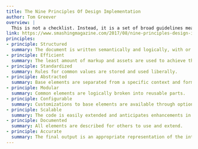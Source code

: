 ```yaml
---
title: The Nine Principles Of Design Implementation
author: Tom Greever
overview: |
  This is not a checklist. Instead, it is a set of broad guidelines meant to preserve an underlying value. It can be used as a guide for someone working on implementation or as a tool to evaluate an existing project. So, whether you’re reviewing code, auditing CSS or interviewing candidates for a role on your team, these principles should provide a structure that transcends specific techniques and results in a common approach to implementing design.
link: https://www.smashingmagazine.com/2017/08/nine-principles-design-implementation/
principles:
- principle: Structured
  summary: The document is written semantically and logically, with or without styles.
- principle: Efficient
  summary: The least amount of markup and assets are used to achieve the design.
- principle: Standardized
  summary: Rules for common values are stored and used liberally.
- principle: Abstracted
  summary: Base elements are separated from a specific context and form a core framework.
- principle: Modular
  summary: Common elements are logically broken into reusable parts.
- principle: Configurable
  summary: Customizations to base elements are available through optional parameters.
- principle: Scalable
  summary: The code is easily extended and anticipates enhancements in the future.
- principle: Documented
  summary: All elements are described for others to use and extend.
- principle: Accurate
  summary: The final output is an appropriate representation of the intended design.
---
```


